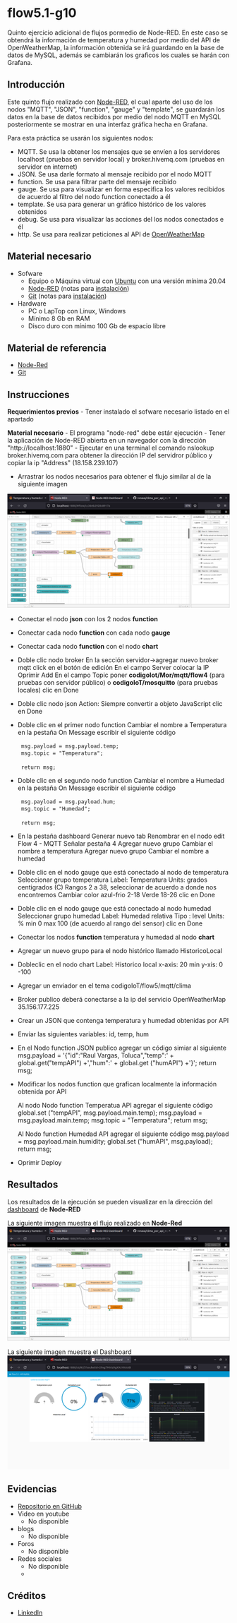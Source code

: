 # flow5.1-g10
Quinto ejercicio adicional de flujos pormedio de Node-RED. En este caso se obtendrá la información de temperatura y humedad por medio del API de OpenWeatherMap, la información obtenida se irá guardando en la base de datos de MySQL, además se cambiarán los graficos los cuales se harán con Grafana.

## Introducción
Este quinto flujo realizado con [Node-RED](https://nodered.org/), el cual aparte del  uso de los nodos "MQTT", "JSON", "function", "gauge" y "template", se guardarán los datos en la base de datos recibidos por medio del nodo MQTT en MySQL posteriormente se mostrar en una interfaz gráfica hecha en Grafana. 

Para esta práctica se usarán los siguientes nodos:

 - MQTT. Se usa la obtener los mensajes que se envíen a los servidores localhost (pruebas en servidor local) y broker.hivemq.com (pruebas en servidor en internet)
 - JSON. Se usa darle formato al mensaje recibido por el nodo MQTT
 - function. Se usa para filtrar parte del mensaje recibido
 - gauge. Se usa para visualizar en forma especifica los valores recibidos de acuerdo al filtro del nodo function conectado a él
 - template. Se usa para generar un gráfico histórico de los valores obtenidos
 - debug. Se usa para visualizar las acciones del los nodos conectados e él
 - http. Se usa para realizar peticiones al API de [OpenWeatherMap](https://openweathermap.org)


## Material necesario

 - Sofware
	 - Equipo o Máquina virtual con [Ubuntu](https://ubuntu.com/) con una versión mínima 20.04
	 - [Node-RED](https://nodered.org/) (notas para [instalación](https://github.com/nodesource/distributions/blob/master/README.md))
	 - [Git](https://git-scm.com/) (notas para [instalación](https://git-scm.com/book/en/v2/Getting-Started-Installing-Git))
 - Hardware
	 - PC o LapTop con Linux, Windows
	 - Mínimo 8 Gb en RAM
	 - Disco duro con mínimo 100 Gb de espacio libre

## Material de referencia

 - [Node-Red](https://nodered.org/)
 - [Git](https://git-scm.com/)

## Instrucciones

**Requerimientos previos**
	 - Tener instalado el sofware necesario listado en el apartado 

**Material necesario**
	 - El programa "node-red" debe estár ejecución
	 - Tener la aplicación de Node-RED abierta en un navegador con la dirección "http://localhost:1880"
	 - Ejecutar en una terminal el comando nslookup broker.hivemq.com para obtener la dirección IP del servidror público y copiar la ip "Address" (18.158.239.107)
	 
 - Arrastrar los nodos necesarios para obtener el flujo similar al de la siguiente imagen

![](https://github.com/rvnava/clima_por_api_mysql/blob/main/Flujo-broker-publico.png?raw=true)

 - Conectar el nodo **json** con los 2 nodos **function**
 - Conectar cada nodo **function** con cada nodo **gauge**
 - Conectar cada nodo **function** con el nodo **chart**

 - Doble clic nodo broker
        En la sección servidor->agregar nuevo broker mqtt
        click en el botón de edición
        En el campo Server colocar la IP
        Oprimir Add
        En el campo Topic poner **codigoIot/Mor/mqtt/flow4** (para pruebas con servidor público) o **codigoIoT/mosquitto** (para pruebas locales)
        clic en Done

 - Doble clic nodo json
        Action: Siempre convertir a objeto JavaScript
        clic en Done

 - Doble clic en el primer nodo function
        Cambiar el nombre a Temperatura
        en la pestaña On Message escribir el siguiente código
        
		msg.payload = msg.payload.temp;
		msg.topic = "Temperatura";

        return msg;

 - Doble clic en el segundo nodo function
        Cambiar el nombre a Humedad
        en la pestaña On Message escribir el siguiente código
        
        msg.payload = msg.payload.hum;
		msg.topic = "Humedad";

        return msg;

 - En la pestaña dashboard
        Generar nuevo tab
        Renombrar en el nodo edit Flow 4 - MQTT
        Señalar pestaña 4
        Agregar nuevo grupo
        Cambiar el nombre a temperatura
        Agregar nuevo grupo
        Cambiar el nombre a humedad

 - Doble clic en el nodo gauge que está conectado al nodo de temperatura
        Seleccionar grupo temperatura
        Label: Temperatura
        Units: grados centigrados (C)
        Rangos 2 a 38, seleccionar de acuerdo a donde nos encontremos
        Cambiar color azul-frio 2-18
        Verde 18-26
        clic en Done

 - Doble clic en el nodo gauge que está conectado al nodo humedad
        Seleccionar grupo humedad
        Label: Humedad relativa
        Tipo : level
        Units: %
        min 0 max 100 (de acuerdo al rango del sensor)
        clic en Done

 - Conectar los nodos **function** temperatura y humedad al nodo **chart**
 - Agregar un nuevo grupo para el nodo histórico llamado HistoricoLocal
 - Dobleclic en el nodo chart
        Label: Historico local
        x-axis: 20 min
        y-xis: 0 -100

 - Agregar un enviador en el tema
        codigoIoT/flow5/mqtt/clima
 - Broker publico deberá conectarse a la ip del servicio OpenWeatherMap
        35.156.177.225
 - Crear un JSON que contenga temperatura y humedad obtenidas por API
 - Enviar las siguientes variables: id, temp, hum

 - En el Nodo function JSON publico agregar un código simiar al siguiente
	msg.payload = '{"id":"Raul Vargas, Toluca","temp":' + global.get("tempAPI") +',"hum":' + global.get ("humAPI") +'}';
	return msg;

 - Modificar los nodos function que grafican localmente la información obtenida por API

	Al nodo Nodo function Temperatua API agregar el siguiente código
	global.set ("tempAPI", msg.payload.main.temp);
	msg.payload = msg.payload.main.temp;
	msg.topic = "Temperatura";
	return msg;

	Al Nodo function Humedad API agregar el siguiente código
	msg.payload = msg.payload.main.humidity;
	global.set ("humAPI", msg.payload);
	return msg;


 - Oprimir Deploy
  

## Resultados

Los resultados de la ejecución se pueden visualizar en la dirección del [dashboard](http://localhost:1880/ui/) de **Node-RED**

La siguiente imagen muestra el flujo realizado en **Node-Red**
![](https://github.com/rvnava/clima_por_api_mysql/blob/main/Flujo-broker-publico.png?raw=true)

La siguiente imagen muestra el Dashboard
![](https://github.com/rvnava/clima_por_api_mysql/blob/main/Dashboard-Broker-publico.png?raw=true)

## Evidencias

 - [Repositorio en GitHub](https://github.com/rvnava/clima_por_api_mysql.git)
 - Video en youtube 
	 - No disponible
 - blogs
	 - No disponible
 - Foros
	- No disponible
 - Redes sociales
	- No disponible
	- 
## Créditos
 
 - [LinkedIn](www.linkedin.com/in/raúl-vargas-nava-aa646925)

